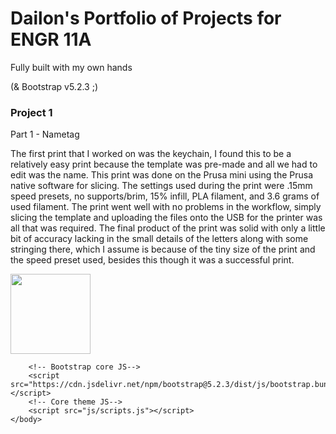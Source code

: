 <!DOCTYPE html>
<html lang="en">
    <head>
        <meta charset="utf-8" />
        <meta name="viewport" content="width=device-width, initial-scale=1, shrink-to-fit=no" />
        <meta name="description" content="" />
        <meta name="author" content="" />
        <title> Dailon's Portfolio - ENGR 11A </title>
        <!-- Favicon-->
        <link rel="icon" type="image/x-icon" href="assets/favicon.ico" />
        <!-- Core theme CSS (includes Bootstrap)-->
        <link href="css/styles.css" rel="stylesheet" />
    </head>
        <!-- Page content-->
        <div class="container">
            <div class="text-center mt-5">
                <h1>Dailon's Portfolio of Projects for ENGR 11A</h1>
                <p class="lead">Fully built with my own hands</p>
                <p>(& Bootstrap v5.2.3 ;)</p>
            </div>
        </div>
        <div class="container">
            <div class="text-center mt-8">
                 <h3>Project 1</h3>
                 <p>Part 1 - Nametag</p>
                 <p>The first print that I worked on was the keychain, I found this to be a relatively easy print because the template was pre-made and all we had to edit was the name. This print was done on the Prusa mini using the Prusa native software for slicing. The settings used during the print were .15mm speed presets, no supports/brim, 15% infill, PLA filament, and 3.6 grams of used filament. The print went well with no problems in the workflow, simply slicing the template and uploading the files onto the USB for the printer was all that was required. The final product of the print was solid with only a little bit of accuracy lacking in the small details of the letters along with some stringing there, which I assume is because of the tiny size of the print and the speed preset used, besides this though it was a successful print.</p>
                <img src = "assets/nametagpic.jpg" width="128" height="128">
            </div>
                
        <!-- Bootstrap core JS-->
        <script src="https://cdn.jsdelivr.net/npm/bootstrap@5.2.3/dist/js/bootstrap.bundle.min.js"></script>
        <!-- Core theme JS-->
        <script src="js/scripts.js"></script>
    </body>
</html>
